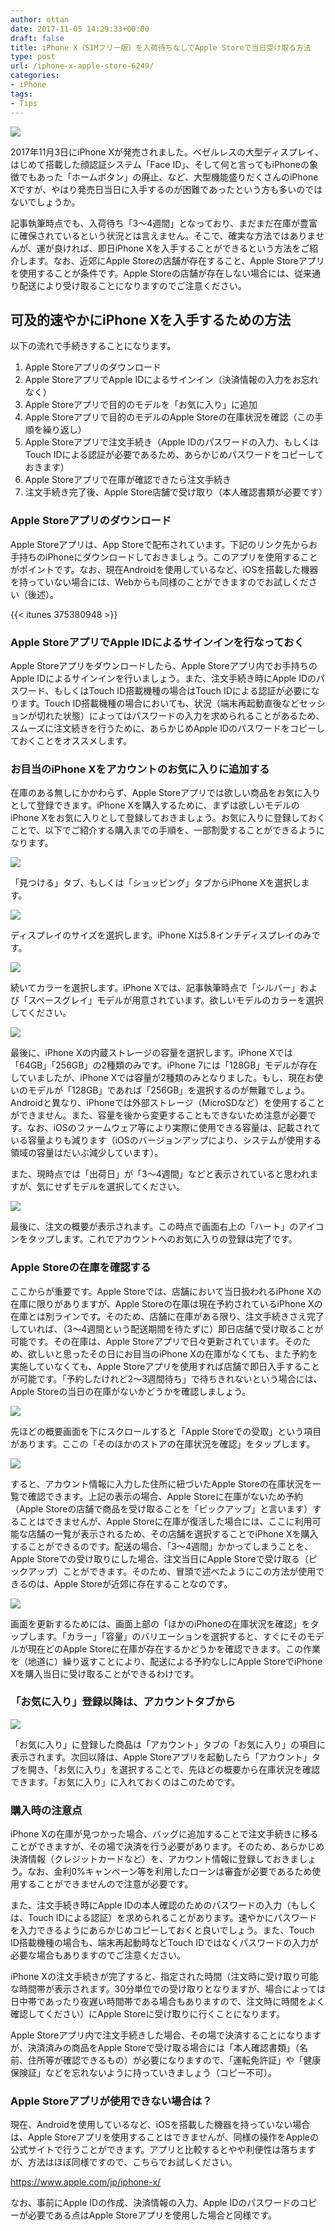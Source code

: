 ```yaml
---
author: ottan
date: 2017-11-05 14:29:33+00:00
draft: false
title: iPhone X（SIMフリー版）を入荷待ちなしでApple Storeで当日受け取る方法
type: post
url: /iphone-x-apple-store-6249/
categories:
- iPhone
tags:
- Tips
---
```


![](/uploads/2017/11/171105-59ff153893d3a.jpg)

2017年11月3日にiPhone Xが発売されました。ベゼルレスの大型ディスプレイ、はじめて搭載した顔認証システム「Face ID」、そして何と言ってもiPhoneの象徴でもあった「ホームボタン」の廃止、など、大型機能盛りだくさんのiPhone Xですが、やはり発売日当日に入手するのが困難であったという方も多いのではないでしょうか。

記事執筆時点でも、入荷待ち「3〜4週間」となっており、まだまだ在庫が豊富に確保されているという状況とは言えません。そこで、確実な方法ではありませんが、運が良ければ、即日iPhone Xを入手することができるという方法をご紹介します。なお、近郊にApple Storeの店舗が存在すること、Apple Storeアプリを使用することが条件です。Apple Storeの店舗が存在しない場合には、従来通り配送により受け取ることになりますのでご注意ください。

## 可及的速やかにiPhone Xを入手するための方法

以下の流れで手続きすることになります。

1.  Apple Storeアプリのダウンロード
2.  Apple StoreアプリでApple IDによるサインイン（決済情報の入力をお忘れなく）
3.  Apple Storeアプリで目的のモデルを「お気に入り」に追加
4.  Apple Storeアプリで目的のモデルのApple Storeの在庫状況を確認（この手順を繰り返し）
5.  Apple Storeアプリで注文手続き（Apple IDのパスワードの入力、もしくはTouch IDによる認証が必要であるため、あらかじめパスワードをコピーしておきます）
6.  Apple Storeアプリで在庫が確認できたら注文手続き
7.  注文手続き完了後、Apple Store店舗で受け取り（本人確認書類が必要です）

### Apple Storeアプリのダウンロード

Apple Storeアプリは、App Storeで配布されています。下記のリンク先からお手持ちのiPhoneにダウンロードしておきましょう。このアプリを使用することがポイントです。なお、現在Androidを使用しているなど、iOSを搭載した機器を持っていない場合には、Webからも同様のことができますのでお試しください（後述）。

{{< itunes 375380948 >}}

### Apple StoreアプリでApple IDによるサインインを行なっておく

Apple Storeアプリをダウンロードしたら、Apple Storeアプリ内でお手持ちのApple IDによるサインインを行いましょう。また、注文手続き時にApple IDのパスワード、もしくはTouch ID搭載機種の場合はTouch IDによる認証が必要になります。Touch ID搭載機種の場合においても、状況（端末再起動直後などセッションが切れた状態）によってはパスワードの入力を求められることがあるため、スムーズに注文続きを行うために、あらかじめApple IDのパスワードをコピーしておくことをオススメします。

### お目当のiPhone Xをアカウントのお気に入りに追加する

在庫のある無しにかかわらず、Apple Storeアプリでは欲しい商品をお気に入りとして登録できます。iPhone Xを購入するために、まずは欲しいモデルのiPhone Xをお気に入りとして登録しておきましょう。お気に入りに登録しておくことで、以下でご紹介する購入までの手順を、一部割愛することができるようになります。

![](/uploads/2017/11/171105-59ff15423a80b.jpeg)

「見つける」タブ、もしくは「ショッピング」タブからiPhone Xを選択します。

![](/uploads/2017/11/171105-59ff154b14b07.jpeg)

ディスプレイのサイズを選択します。iPhone Xは5.8インチディスプレイのみです。

![](/uploads/2017/11/171105-59ff1550d360b.jpeg)

続いてカラーを選択します。iPhone Xでは、記事執筆時点で「シルバー」および「スペースグレイ」モデルが用意されています。欲しいモデルのカラーを選択してください。

![](/uploads/2017/11/171105-59ff155863577.jpeg)

最後に、iPhone Xの内蔵ストレージの容量を選択します。iPhone Xでは「64GB」「256GB」の2種類のみです。iPhone 7には「128GB」モデルが存在していましたが、iPhone Xでは容量が2種類のみとなりました。もし、現在お使いのモデルが「128GB」であれば「256GB」を選択するのが無難でしょう。Androidと異なり、iPhoneでは外部ストレージ（MicroSDなど）を使用することができません。また、容量を後から変更することもできないため注意が必要です。なお、iOSのファームウェア等により実際に使用できる容量は、記載されている容量よりも減ります（iOSのバージョンアップにより、システムが使用する領域の容量はだいぶ減少しています）。

また、現時点では「出荷日」が「3〜4週間」などと表示されていると思われますが、気にせずモデルを選択してください。

![](/uploads/2017/11/171105-59ff155f55726.jpeg)

最後に、注文の概要が表示されます。この時点で画面右上の「ハート」のアイコンをタップします。これでアカウントへのお気に入りの登録は完了です。

### Apple Storeの在庫を確認する

ここからが重要です。Apple Storeでは、店舗において当日扱われるiPhone Xの在庫に限りがありますが、Apple Storeの在庫は現在予約されているiPhone Xの在庫とは別ラインです。そのため、店舗に在庫がある限り、注文手続きさえ完了していれば、（3〜4週間という配送期間を待たずに）即日店舗で受け取ることが可能です。その在庫は、Apple Storeアプリで日々更新されています。そのため、欲しいと思ったその日にお目当のiPhone Xの在庫がなくても、また予約を実施していなくても、Apple Storeアプリを使用すれば店舗で即日入手することが可能です。「予約したけれど2〜3週間待ち」で待ちきれないという場合には、Apple Storeの当日の在庫がないかどうかを確認しましょう。

![](/uploads/2017/11/171105-59ff15656b31f.jpeg)

先ほどの概要画面を下にスクロールすると「Apple Storeでの受取」という項目があります。ここの「そのほかのストアの在庫状況を確認」をタップします。

![](/uploads/2017/11/171105-59ff156ce587f.jpeg)

すると、アカウント情報に入力した住所に紐づいたApple Storeの在庫状況を一覧で確認できます。上記の表示の場合、Apple Storeに在庫がないため予約（Apple Storeの店舗で商品を受け取ることを「ピックアップ」と言います）することはできませんが、Apple Storeに在庫が復活した場合には、ここに利用可能な店舗の一覧が表示されるため、その店舗を選択することでiPhone Xを購入することができるのです。配送の場合、「3〜4週間」かかってしまうことを、Apple Storeでの受け取りにした場合、注文当日にApple Storeで受け取る（ピックアップ）ことができます。そのため、冒頭で述べたようにこの方法が使用できるのは、Apple Storeが近郊に存在することなのです。

![](/uploads/2017/11/171105-59ff15735c1a5.jpeg)

画面を更新するためには、画面上部の「ほかのiPhoneの在庫状況を確認」をタップします。「カラー」「容量」のバリエーションを選択すると、すぐにそのモデルが現在どのApple Storeに在庫が存在するかどうかを確認できます。この作業を（地道に）繰り返すことにより、配送による予約なしにApple StoreでiPhone Xを購入当日に受け取ることができるわけです。

### 「お気に入り」登録以降は、アカウントタブから

![](/uploads/2017/11/171105-59ff157a938ad.jpeg)

「お気に入り」に登録した商品は「アカウント」タブの「お気に入り」の項目に表示されます。次回以降は、Apple Storeアプリを起動したら「アカウント」タブを開き、「お気に入り」を選択することで、先ほどの概要から在庫状況を確認できます。「お気に入り」に入れておくのはこのためです。

### 購入時の注意点

iPhone Xの在庫が見つかった場合、バッグに追加することで注文手続きに移ることができますが、その場で決済を行う必要があります。そのため、あらかじめ決済情報（クレジットカードなど）を、アカウント情報に登録しておきましょう。なお、金利0%キャンペーン等を利用したローンは審査が必要であるため使用することができませんので注意が必要です。

また、注文手続き時にApple IDの本人確認のためのパスワードの入力（もしくは、Touch IDによる認証）を求められることがあります。速やかにパスワードを入力できるようにあらかじめコピーしておくと良いでしょう。また、Touch ID搭載機種の場合も、端末再起動時などTouch IDではなくパスワードの入力が必要な場合もありますのでご注意ください。

iPhone Xの注文手続きが完了すると、指定された時間（注文時に受け取り可能な時間帯が表示されます。30分単位での受け取りとなりますが、場合によっては日中帯であったり夜遅い時間帯である場合もありますので、注文時に時間をよく確認してください）にApple Storeに受け取りに行くことになります。

Apple Storeアプリ内で注文手続きした場合、その場で決済することになりますが、決済済みの商品をApple Storeで受け取る場合には「本人確認書類」（名前、住所等が確認できるもの）が必要になりますので、「運転免許証」や「健康保険証」などを忘れないように持っていきましょう（コピー不可）。

### Apple Storeアプリが使用できない場合は？

現在、Androidを使用しているなど、iOSを搭載した機器を持っていない場合は、Apple Storeアプリを使用することはできませんが、同様の操作をAppleの公式サイトで行うことができます。アプリと比較するとやや利便性は落ちますが、方法はほぼ同様ですので、こちらでお試しください。

<https://www.apple.com/jp/iphone-x/>

なお、事前にApple IDの作成、決済情報の入力、Apple IDのパスワードのコピーが必要である点はApple Storeアプリを使用した場合と同様です。
